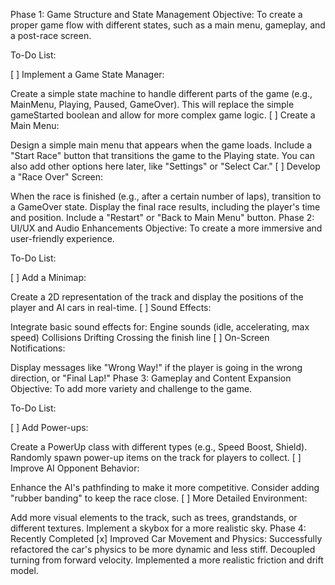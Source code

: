 Phase 1: Game Structure and State Management
Objective: To create a proper game flow with different states, such as a main menu, gameplay, and a post-race screen.

To-Do List:

[ ] Implement a Game State Manager:

Create a simple state machine to handle different parts of the game (e.g., MainMenu, Playing, Paused, GameOver).
This will replace the simple gameStarted boolean and allow for more complex game logic.
[ ] Create a Main Menu:

Design a simple main menu that appears when the game loads.
Include a "Start Race" button that transitions the game to the Playing state.
You can also add other options here later, like "Settings" or "Select Car."
[ ] Develop a "Race Over" Screen:

When the race is finished (e.g., after a certain number of laps), transition to a GameOver state.
Display the final race results, including the player's time and position.
Include a "Restart" or "Back to Main Menu" button.
Phase 2: UI/UX and Audio Enhancements
Objective: To create a more immersive and user-friendly experience.

To-Do List:

[ ] Add a Minimap:

Create a 2D representation of the track and display the positions of the player and AI cars in real-time.
[ ] Sound Effects:

Integrate basic sound effects for:
Engine sounds (idle, accelerating, max speed)
Collisions
Drifting
Crossing the finish line
[ ] On-Screen Notifications:

Display messages like "Wrong Way!" if the player is going in the wrong direction, or "Final Lap!"
Phase 3: Gameplay and Content Expansion
Objective: To add more variety and challenge to the game.

To-Do List:

[ ] Add Power-ups:

Create a PowerUp class with different types (e.g., Speed Boost, Shield).
Randomly spawn power-up items on the track for players to collect.
[ ] Improve AI Opponent Behavior:

Enhance the AI's pathfinding to make it more competitive.
Consider adding "rubber banding" to keep the race close.
[ ] More Detailed Environment:

Add more visual elements to the track, such as trees, grandstands, or different textures.
Implement a skybox for a more realistic sky.
Phase 4: Recently Completed
[x] Improved Car Movement and Physics:
Successfully refactored the car's physics to be more dynamic and less stiff.
Decoupled turning from forward velocity.
Implemented a more realistic friction and drift model. 